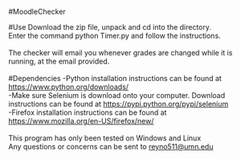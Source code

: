 #MoodleChecker

#Use
Download the zip file, unpack and cd into the directory.<br>
Enter the command     python Timer.py     and follow the instructions.<br><br>
The checker will email you whenever grades are changed while it is running, at the email provided.<br><br>
#Dependencies
-Python installation instructions can be found at https://www.python.org/downloads/<br>
-Make sure Selenium is download onto your computer.  Download instructions can be found at https://pypi.python.org/pypi/selenium
<br>
-Firefox installation instructions can be found at https://www.mozilla.org/en-US/firefox/new/<br><br>
This program has only been tested on Windows and Linux<br>
Any questions or concerns can be sent to reyno511@umn.edu
